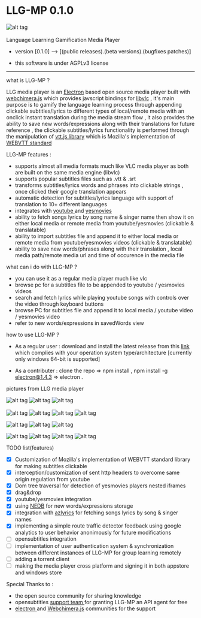 # LLG-MP 0.1.0

![alt tag](https://i.imgur.com/kDqOC8w.png)
<br>
<br>
Language Learning Gamification Media Player 

* version [0.1.0] --> [(public releases).(beta versions).(bugfixes patches)]

* this software is under  AGPLv3 license 

______________________________________________________________________________________________________________________________
what is LLG-MP ? 

LLG media player is an <a href="https://electronjs.org/">Electron</a> based open source media player built with <a href="https://github.com/RSATom/WebChimera.js">webchimera.js</a> which provides javscript bindings for <a href="https://www.videolan.org/vlc/libvlc.html">libvlc</a>  , 
it's main purpose is to gamify the language learning process through appending clickable subtitles/lyrics to different types of local/remote media with an onclick instant translation during the media stream flow , it also provides the ability to save new words/expressions along with their translations for future reference , 
the clickable subtitles/lyrics functionality is performed through the manipulation of <a href="https://github.com/mozilla/vtt.js?files=1">vtt.js library</a> which is Mozilla's implementation of <a href="https://en.wikipedia.org/wiki/WebVTT">WEBVTT standard</a> <br>


LLG-MP features : 
* supports almost all media formats much like VLC media player as both are built on the same media engine (libvlc)  
* supports popular subtitles files such as .vtt & .srt
* transforms subtitles/lyrics words and phrases into clickable strings , once clicked their google translation appears 
* automatic detection for subtitles/lyrics language with support of translation to 10+ different languages 
* integrates with <a href="https://www.youtube.com"> youtube </a> and <a href="https://yesmovies.to/"> yesmovies </a> 
* ability to fetch songs lyrics by song name & singer name then show it on either local media or remote media from youtube/yesmovies (clickable & translatable)
* ability to import subtitles file and append it to either local media or remote media from youtube/yesmovies videos (clickable & translatable)
* ability to save new words/phrases along with their translation , local media path/remote media url and time of occurence in the media file

what can i do with LLG-MP ?
* you can use it as a regular media player much like vlc 
* browse pc for a subtitles file to be appended to youtube / yesmovies videos 
* search and fetch lyrics while playing youtube songs with controls over the video through keyboard buttons 
* browse PC for subtitles file and append it to local media / youtube video / yesmovies video 
* refer to new words/expressions in savedWords view 

how to use LLG-MP ? 
* As a regular user : download and install the latest release from this <a href="https://github.com/engMaher/LLG-MP/releases">link</a> which complies with your operation system type/architecture [currently only windows 64-bit is supported] 

* As a contributer : clone the repo => npm install , npm install -g electron@1.4.3 => electron .

pictures from LLG media player 

![alt tag](https://i.imgur.com/S9TQn4w.png)
![alt tag](https://i.imgur.com/ZWXoQ2t.png)
![alt tag](https://i.imgur.com/eKaPn6N.png)
<br>
<br>
![alt tag](https://i.imgur.com/ViVFC77.png)
![alt tag](https://i.imgur.com/4BEHrJW.png)
![alt tag](https://i.imgur.com/XgRXKxt.png)
![alt tag](https://i.imgur.com/bqdMadp.png)

![alt tag](https://i.imgur.com/lswdkXP.png)
![alt tag](https://i.imgur.com/roi4ovt.png)
![alt tag](https://i.imgur.com/dn2xEqS.png)

![alt tag](https://i.imgur.com/JgZYGSl.png)
![alt tag](https://i.imgur.com/7WhhdpD.png)
![alt tag](https://i.imgur.com/DoWVE63.png)
![alt tag](https://i.imgur.com/EGehypU.png)

TODO list(features) 
- [x] Customization of Mozilla's implementation of WEBVTT standard library for making subtitles clickable
- [x] interception/customization of sent http headers to overcome same origin regulation from youtube 
- [x] Dom tree traversal for detection of yesmovies players nested iframes 
- [x] drag&drop  
- [x] youtube/yesmovies integration 
- [x] using <a href="https://github.com/louischatriot/nedb">NEDB</a> for new words/expressions storage
- [x] integration with <a href="https://www.azlyrics.com/">azlyrics</a> for fetching songs lyrics by song & singer names
- [x] implementing a simple route traffic detector feedback using google analytics to user behavior anonimously for future modifications
- [ ] opensubtitles integration 
- [ ] implementation of user authentication system & synchronization between different instances of LLG-MP for group learning remotely  
- [ ] adding a torrent client 
- [ ] making the media player cross platform and signing it in both appstore and windows store 

Special Thanks to : 

- the open source community for sharing knowledge 
- opensubtitles <a href="http://trac.opensubtitles.org/projects/opensubtitles/wiki/DevReadFirst"> support team </a> for granting LLG-MP an API agent for free
- <a href="https://electronjs.org/community"> electron </a> and <a href="https://github.com/RSATom/WebChimera.js">Webchimera.js</a> communities for the support
